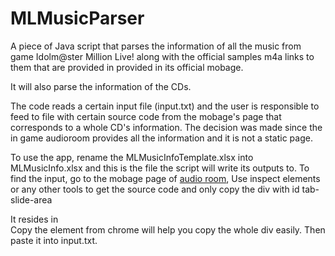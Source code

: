 
# MLMusicParser
A piece of Java script that parses the information of all the music from game Idolm@ster Million Live! along with the official samples m4a links to them that are provided in provided in its official mobage.

It will also parse the information of the CDs. 

The code reads a certain input file (input.txt) and the user is responsible to feed to file with certain source code from the mobage's page that corresponds to a whole CD's information.
The decision was made since the in game audioroom provides all the information and it is not a static page. 

To use the app, rename the MLMusicInfoTemplate.xlsx into MLMusicInfo.xlsx and this is the file the script will write its outputs to.
To find the input, go to the mobage page of [audio room](http://imas.gree-apps.net/app/index.php/audio_room), 
Use inspect elements or any other tools to get the source code and only copy the div with id tab-slide-area 
    <div id="tab-slide-area">
It resides in
    <body><div id="gree-app-container"><div id="wrapper"><div class="main-bg">
Copy the element from chrome will help you copy the whole div easily. Then paste it into input.txt.

